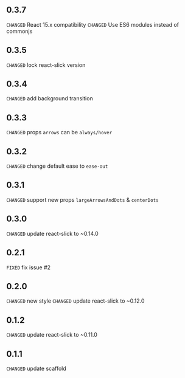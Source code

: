 ## 0.3.7

`CHANGED` React 15.x compatibility
`CHANGED` Use ES6 modules instead of commonjs

## 0.3.5

`CHANGED` lock react-slick version

## 0.3.4

`CHANGED` add background transition

## 0.3.3

`CHANGED` props `arrows` can be `always/hover`

## 0.3.2

`CHANGED` change default ease to `ease-out`

## 0.3.1

`CHANGED` support new props `largeArrowsAndDots` & `centerDots`

## 0.3.0

`CHANGED` update react-slick to ~0.14.0

## 0.2.1

`FIXED` fix issue #2

## 0.2.0

`CHANGED` new style
`CHANGED` update react-slick to ~0.12.0

## 0.1.2

`CHANGED` update react-slick to ~0.11.0

## 0.1.1

`CHANGED` update scaffold